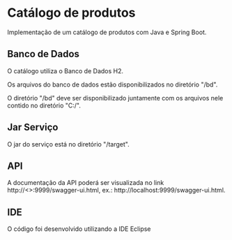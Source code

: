 # Catálogo de produtos

Implementação de um catálogo de produtos com Java e Spring Boot.

## Banco de Dados

O catálogo utiliza o Banco de Dados H2.

Os arquivos do banco de dados estão disponibilizados no diretório "/bd".

O diretório "/bd" deve ser disponibilizado juntamente com os arquivos nele contido no diretório "C:/".

## Jar Serviço

O jar do serviço está no diretório "/target".

## API

A documentação da API poderá ser visualizada no link http://<<host>>:9999/swagger-ui.html, ex.: http://localhost:9999/swagger-ui.html.


## IDE

O código foi desenvolvido utilizando a IDE Eclipse